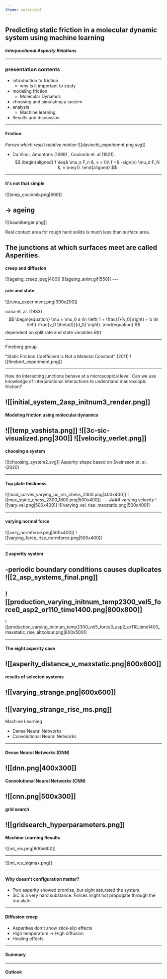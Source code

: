 ```yaml
---
theme: solarized
---
```


## Predicting static friction in a molecular dynamic system using machine learning

#### _Interjunctional Asperity Relations_

---

### presentation contents
- introduction to friction
	- why is it important to study
- modeling friction
	- Molecular Dynamcs
- choosing and simulating a system
- analysis 
	- Machine learning
- Results and discussion

---
#### Friction
_Forces which resist relative motion_
![[davinchi_experiemnt.png.svg]]
- Da Vinci, Amontons (1699) , Coulomb et. al (1821). 
$$
\begin{aligned}
f \leq& \mu_s F_n &, v = 0\\
f =& -sign(v) \mu_d F_N &, v \neq 0.
\end{aligned}
$$

---
#### it's not that simple

![[temp_coulomb.png|600]]

-> ageing
---



![[baumberger.png]]

Real contact area for rough hard solids is much less than surface area.

The junctions at which surfaces meet are called Asperities.
---
#### creep and diffusion
<split even>
![[ageing_creep.jpeg|400]]
![[ageing_anim.gif|550]]
</split>
---

#### rate and state
![[ruina_experiment.png|300x200]]

ruina et. al. (1983)
$$
\begin{equation}
    \mu = \mu_0 a \ln \left( 1 + \frac{1}{v_0}\right) + b \ln \left( \frac{v_0 \theta(t)}{d_0} \right).
\end{equation}
$$
dependent on split rate and state variables $\theta(t)$

---
Fineberg group

"Static Friction Coefficient is Not a Material Constant" (2011)
![[finebert_experiment.png]]

---
How do interacting junctions behave at a microscopical level. Can we use knowledge of interjunctional interactions to understand macroscopic friction?

![[initial_system_2asp_initnum3_render.png]]
---

#### Modeling friction using molecular dynamics

![[temp_vashista.png]]
<split even>
![[3c-sic-visualized.png|300]]
![[velocity_verlet.png]]
</split>
---
#### choosing a system
![[choosing_system2.svg]]
Asperity shape based on Sveinsson et. al. (2020)

---
#### Top plate thickness
<split even>
![[load_curves_varying_uc_ms_chess_2300.png|400x400]]
![[max_static_chess_2300_1800.png|500x400]]
</split>
---
#### varying velocity
<split left="1" right="1">
![[vary_vel.png|500x400]]
![[varying_vel_rise_maxstatic.png|500x400]]
</split>

---
#### varying normal force
<split even>
![[vary_normforce.png|500x400]]
![[varying_force_rise_normforce.png|500x400]]
</split>

---
#### 2 asperity system
-periodic boundary conditions causes duplicates
![[2_asp_systems_final.png]]
---

![[production_varying_initnum_temp2300_vel5_force0_asp2_or110_time1400.png|800x800]]
---
![[production_varying_initnum_temp2300_vel5_force0_asp2_or110_time1400_maxstatic_rise_altcolour.png|800x500]]

---
#### The eight asperity case
![[asperity_distance_v_maxstatic.png|600x600]]
---
#### results of selected systems
![[varying_strange.png|600x600]]
---
![[varying_strange_rise_ms.png]]
---
Machine Learning
- Dense Neural Networks
- Convolutional Neural Networks

---
#### Dense Neural Networks (DNN)
![[dnn.png|400x300]]
---
#### Convolutional Neural Networks (CNN)
![[cnn.png|500x300]]
---
#### grid search
![[gridsearch_hyperparameters.png]]
---
#### Machine Learning Results
![[ml_res.png|800x600]]

---
![[ml_res_sigmax.png]]

---

#### Why doesn't configuration matter?
- Two asperity showed promise, but eight saturated the system.
- SiC is a very hard substance. Forces might not propogate through the top plate.
---
#### Diffusion creep
- Asperities don't show stick-slip effects
- High temperature -> High diffusion
- Healing effects

---
#### Summary


---
#### Outlook
